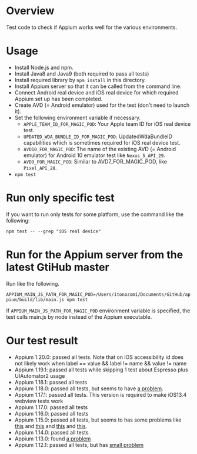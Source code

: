 # Overview

Test code to check if Appium works well for the various environments.

# Usage

- Install Node.js and npm.
- Install Java8 and Java9 (both required to pass all tests)
- Install required library by `npm install` in this directory.
- Install Appium server so that it can be called from the command line.
- Connect Android real device and iOS real device for which required Appium set up has been completed.
- Create AVD (= Android emulator) used for the test (don't need to launch it).
- Set the following environment variable if necessary.
  - `APPLE_TEAM_ID_FOR_MAGIC_POD`: Your Apple team ID for iOS real device test.
  - `UPDATED_WDA_BUNDLE_ID_FOR_MAGIC_POD`: UpdatedWdaBundleID capabilities which is sometimes required for iOS real device test.
  - `AVD10_FOR_MAGIC_POD`: The name of the existing AVD (= Android emulator) for Android 10 emulator test like `Nexus_5_API_29`.
  - `AVD9_FOR_MAGIC_POD`: Similar to AVD7_FOR_MAGIC_POD,  like `Pixel_API_28`.
- `npm test`

# Run only specific test

If you want to run only tests for some platform, use the command like the following:

`npm test -- --grep "iOS real device"`

# Run for the Appium server from the latest GtiHub master

Run like the following.

`APPIUM_MAIN_JS_PATH_FOR_MAGIC_POD=/Users/itonozomi/Documents/GitHub/appium/build/lib/main.js npm test`

If `APPIUM_MAIN_JS_PATH_FOR_MAGIC_POD` environment variable is specified,
the test calls main.js by node instead of the Appium executable.

# Our test result

- Appium 1.20.0: passed all tests. Note that on iOS accessibility id does not likely work when label == value && label != name && value != name 
- Appium 1.19.1: passed all tests while skipping 1 test about Espresso plus UIAutomator2 usage 
- Appium 1.18.1: passed all tests
- Appium 1.18.0: passed all tests, but seems to have [a problem](https://github.com/appium/appium/issues/14586).
- Appium 1.17.1: passed all tests. This version is required to make iOS13.4 webview tests work
- Appium 1.17.0: passed all tests
- Appium 1.16.0: passed all tests
- Appium 1.15.0: passed all tests, but seems to has some problems like [this](https://github.com/Magic-Pod/AppiumRegressionCheck/issues/26) and [this](https://github.com/Magic-Pod/AppiumRegressionCheck/issues/27) and [this](https://github.com/appium/appium/issues/13302) and [this](https://github.com/appium/appium/issues/13288).
- Appium 1.14.0: passed all tests
- Appium 1.13.0: found [a problem](https://github.com/appium/WebDriverAgent/pull/166)
- Appium 1.12.1: passed all tests, but has [small problem](https://github.com/appium/appium/issues/12504)
